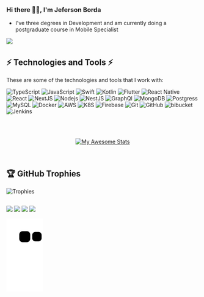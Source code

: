 

### Hi there 👋🏻, I'm Jeferson Borda

- I've three degrees in Development and am currently doing a postgraduate course in Mobile Specialist

<img src="https://camo.githubusercontent.com/5dc6ee33381917e41fc9c4951799268998f11a9b864399bf79a0842e4f9b194d/68747470733a2f2f692e696d6775722e636f6d2f315a76566b44632e676966" />

<div />

## ⚡ Technologies and Tools ⚡

These are some of the technologies and tools that I work with:

![TypeScript](https://img.shields.io/badge/-TypeScript-007ACC?style=flat-square&logo=typescript&logoColor=white)
![JavaScript](https://img.shields.io/badge/-JavaScript-F7DF1E?style=flat-square&logo=JavaScript&logoColor=black)
![Swift](https://img.shields.io/badge/-Swift-FA7343?style=flat-square&logo=Swift&logoColor=white)
![Kotlin](https://img.shields.io/badge/-Kotlin-purple?style=flat-square&logo=Kotlin&logoColor=white)
![Flutter](https://img.shields.io/badge/-Flutter-0075F2?style=flat-square&logo=Flutter&logoColor=white)
![React Native](https://img.shields.io/badge/-React%20Native-2496ED?style=flat-square&logo=react&logoColor=white)
![React](https://img.shields.io/badge/-React-007396?style=flat-square&logo=react&logoColor=white)
![NextJS](https://img.shields.io/badge/-Next.js-000000?style=flat-square&logo=Next.js&logoColor=white)
![Nodejs](https://img.shields.io/badge/-Nodejs-339933?style=flat-square&logo=Node.js&logoColor=white)
![NestJS](https://img.shields.io/badge/-NestJS-E0234E?style=flat-square&logo=NestJS&logoColor=white)
![GraphQl](https://img.shields.io/badge/-GraphQL-E10098?style=flat-square&logo=GraphQL&logoColor=white)
![MongoDB](https://img.shields.io/badge/-MongoDB-47A248?style=flat-square&logo=MongoDB&logoColor=white)
![Postgress](https://img.shields.io/badge/PostgreSQL-316192?style=flat-square&logo=postgresql&logoColor=white)
![MySQL](https://img.shields.io/badge/-MySQL-4479A1?style=flat-square&logo=mysql&logoColor=white)
![Docker](https://img.shields.io/badge/-Docker-2496ED?style=flat-square&logo=docker&logoColor=white)
![AWS](https://img.shields.io/badge/Amazon_AWS-232F3E?style=flat-square&logo=amazon-aws&logoColor=white)
![K8S](https://img.shields.io/badge/-Kubernetes-326CE5?style=flat-square&logo=Kubernetes&logoColor=white)
![Firebase](https://img.shields.io/badge/Firebase-ffca28?style=flat-square&logo=Firebase&logoColor=black)
![Git](https://img.shields.io/badge/-Git-F05032?style=flat-square&logo=Git&logoColor=white)
![GitHub](https://img.shields.io/badge/-GitHub-181717?style=flat-square&logo=github)
![bibucket](https://img.shields.io/badge/-Bitbucket-0052CC?style=flat-square&logo=Bitbucket&logoColor=white)
![Jenkins](https://img.shields.io/badge/-Jenkins-D24939?style=flat-square&logo=Jenkins&logoColor=white)

<br/>

<div style="display: inline_block"><br>


  
  <div align="center">
  <a href="https://github.com/jeffmnb">
   
[![My Awesome Stats](https://awesome-github-stats.azurewebsites.net/user-stats/jeffmnb?cardType=github&preferLogin=false&Ring=E4E4E2&Background=282A35&Border=E4E4E2&Text=E4E4E2&Title=E4E4E2)](https://git.io/awesome-stats-card)
</div>

</div>
  
<br/>

<div align="left">

## 🏆 GitHub Trophies
  ![Trophies](https://github-profile-trophy.vercel.app/?username=jeffmnb&title=Joined2020,Repositories,Experience,Commits&theme=nord)
</div>
  
</div>
  
  ##
 
<div> 
  <a href="https://www.instagram.com/jefersonborda1" target="_blank"><img src="https://img.shields.io/badge/-Instagram-%23E4405F?style=for-the-badge&logo=instagram&logoColor=white" target="_blank"></a>
 <a href="https://discord.gg/ctdeqCvA" target="_blank"><img src="https://img.shields.io/badge/Discord-7289DA?style=for-the-badge&logo=discord&logoColor=white" target="_blank"></a> 
  <a href = "mailto:jeferson.nborda@gmail.com"><img src="https://img.shields.io/badge/-Gmail-%23333?style=for-the-badge&logo=gmail&logoColor=white" target="_blank"></a>
  <a href="https://www.linkedin.com/in/jeferson-mateus-nunes-borda-459598235/" target="_blank"><img src="https://img.shields.io/badge/-LinkedIn-%230077B5?style=for-the-badge&logo=linkedin&logoColor=white" target="_blank"></a> 
 
![snake gif](https://github.com/jeffmnb/jeffmnb/blob/output/github-contribution-grid-snake.svg)
 
</div>
